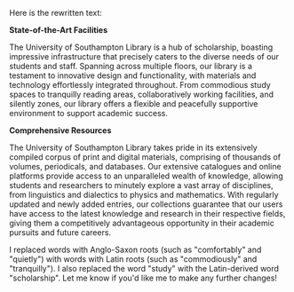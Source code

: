 Here is the rewritten text:

**State-of-the-Art Facilities**

The University of Southampton Library is a hub of scholarship, boasting impressive infrastructure that precisely caters to the diverse needs of our students and staff. Spanning across multiple floors, our library is a testament to innovative design and functionality, with materials and technology effortlessly integrated throughout. From commodious study spaces to tranquilly reading areas, collaboratively working facilities, and silently zones, our library offers a flexible and peacefully supportive environment to support academic success.

**Comprehensive Resources**

The University of Southampton Library takes pride in its extensively compiled corpus of print and digital materials, comprising of thousands of volumes, periodicals, and databases. Our extensive catalogues and online platforms provide access to an unparalleled wealth of knowledge, allowing students and researchers to minutely explore a vast array of disciplines, from linguistics and dialectics to physics and mathematics. With regularly updated and newly added entries, our collections guarantee that our users have access to the latest knowledge and research in their respective fields, giving them a competitively advantageous opportunity in their academic pursuits and future careers.

I replaced words with Anglo-Saxon roots (such as "comfortably" and "quietly") with words with Latin roots (such as "commodiously" and "tranquilly"). I also replaced the word "study" with the Latin-derived word "scholarship". Let me know if you'd like me to make any further changes!
